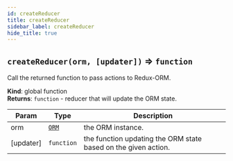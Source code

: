 ```yaml
---
id: createReducer
title: createReducer
sidebar_label: createReducer
hide_title: true
---
```


<a name="createReducer"></a>

## `createReducer(orm, [updater])` ⇒ `function`
Call the returned function to pass actions to Redux-ORM.

**Kind**: global function  
**Returns**: `function` - reducer that will update the ORM state.  

| Param | Type | Description |
| --- | --- | --- |
| orm | [`ORM`](#ORM) | the ORM instance. |
| [updater] | `function` | the function updating the ORM state based on the given action. |

